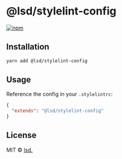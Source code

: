 # @lsd/stylelint-config

[![npm](https://img.shields.io/npm/v/@lsd/stylelint-config.svg)](https://www.npmjs.com/package/@lsd/stylelint-config)

## Installation

```bash
yarn add @lsd/stylelint-config
```

## Usage

Reference the config in your `.stylelintrc`:

```json
{
  "extends": "@lsd/stylelint-config"
}
```

## License

MIT &copy; [lsd.](http://lsd.co)
